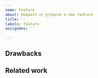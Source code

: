 ```yaml
---
name: Feature
about: Request or propose a new feature
title: ''
labels: feature
assignees: ''

---
```


<!-- Provide a description and motivation of your feature here. -->

## Drawbacks

<!--
What are the reasons we shouldn't do this, or what problems might this
feature create?
-->

## Related work

<!--
Provide links and other resources that are related to this feature, such as
implementations of other programming languages, or scientific papers.
-->
